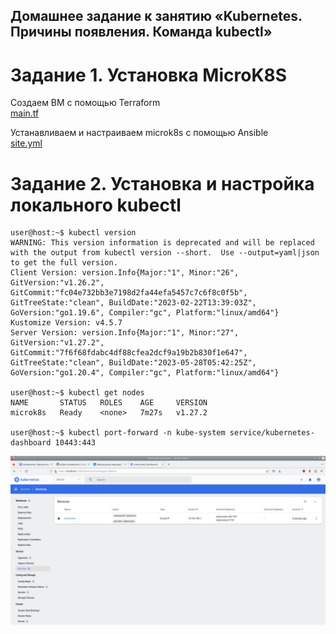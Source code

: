 ## Домашнее задание к занятию «Kubernetes. Причины появления. Команда kubectl»

# Задание 1. Установка MicroK8S

Создаем ВМ с помощью Terraform</br>
[main.tf](12-kuber/1-kubectl/terraform/main.tf)

Устанавливаем и настраиваем microk8s с помощью Ansible</br>
[site.yml](12-kuber/1-kubectl/playbook/site.yml)

 # Задание 2. Установка и настройка локального kubectl

 ```console
user@host:~$ kubectl version
WARNING: This version information is deprecated and will be replaced with the output from kubectl version --short.  Use --output=yaml|json to get the full version.
Client Version: version.Info{Major:"1", Minor:"26", GitVersion:"v1.26.2", GitCommit:"fc04e732bb3e7198d2fa44efa5457c7c6f8c0f5b", GitTreeState:"clean", BuildDate:"2023-02-22T13:39:03Z", GoVersion:"go1.19.6", Compiler:"gc", Platform:"linux/amd64"}
Kustomize Version: v4.5.7
Server Version: version.Info{Major:"1", Minor:"27", GitVersion:"v1.27.2", GitCommit:"7f6f68fdabc4df88cfea2dcf9a19b2b830f1e647", GitTreeState:"clean", BuildDate:"2023-05-28T05:42:25Z", GoVersion:"go1.20.4", Compiler:"gc", Platform:"linux/amd64"}

user@host:~$ kubectl get nodes
NAME       STATUS   ROLES    AGE     VERSION
microk8s   Ready    <none>   7m27s   v1.27.2

user@host:~$ kubectl port-forward -n kube-system service/kubernetes-dashboard 10443:443

 ```

![Pic. 1](12-kuber/1-kubectl/pics/dashboard.png "Pic. 1")

 